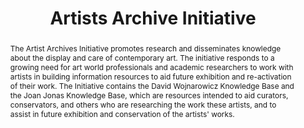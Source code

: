---
pid: artists-archive
title: Artists Archive Initiative
category: Other
abstract: The Artist Archives Initiative promotes research and disseminates knowledge
  about the display and care of contemporary art. The initiative responds to a growing
  need for art world professionals and academic researchers to work with artists in
  building information resources to aid future exhibition and re-activation of their
  work. The Initiative contains the David Wojnarowicz Knowledge Base and the Joan
  Jonas Knowledge Base, which are resources intended to aid curators, conservators,
  and others who are researching the work these artists, and to assist in future exhibition
  and conservation of the artists' works.
pis:
- martin
link: https://artistarchives.hosting.nyu.edu/Initiative/
local_image: artists-archive.jpg
original_img: https://artistarchives.hosting.nyu.edu/Initiative/wp-content/uploads/2021/01/OHVR_PER_PHODOC_1972_AceGalleryLA_RNeiman_JJstudio-prnt005_ImageLink2-1024x679-1.jpg
layout: project
---